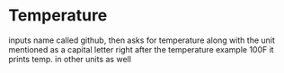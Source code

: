 # Temperature
inputs name called github, then asks for temperature along with the unit mentioned as a capital letter right after the temperature
example 100F
it prints temp. in other units as well
